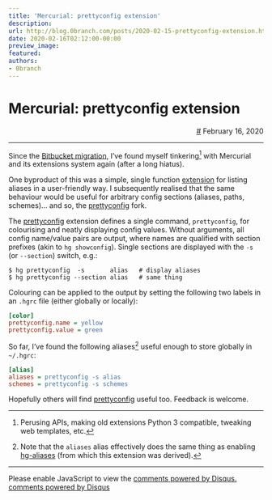 ```yaml
---
title: 'Mercurial: prettyconfig extension'
description:
url: http://blog.0branch.com/posts/2020-02-15-prettyconfig-extension.html
date: 2020-02-16T02:12:00-00:00
preview_image:
featured:
authors:
- 0branch
---
```


<div>
  <div class="span-22">
    <div class="span-12"><h1>Mercurial: prettyconfig extension</h1></div>
    <div style="text-align: right" class="span-10 last">
      <a href="https://blog.0branch.com/index.html">#</a> February 16, 2020
    </div>
  </div>
  <hr/>
  <div>
    <p>Since the <a href="https://blog.0branch.com/posts/2020-02-03-bitbucket-migration.html">Bitbucket migration</a>, I&rsquo;ve found myself tinkering<a href="https://blog.0branch.com/rss.xml#fn1" class="footnote-ref"><sup>1</sup></a> with Mercurial and its extensions system again (after a long hiatus).</p>
<p>One byproduct of this was a simple, single function <a href="http://hg.0branch.com/hg-aliases">extension</a> for listing aliases in a user-friendly way. I subsequently realised that the same behaviour would be useful for arbitrary config sections (aliases, paths, schemes)&hellip; and so, the <a href="http://hg.0branch.com/hg-prettyconfig">prettyconfig</a> fork.</p>
<p>The <a href="http://hg.0branch.com/hg-prettyconfig">prettyconfig</a> extension defines a single command, <code>prettyconfig</code>, for colourising and neatly displaying config values. Without arguments, all config name/value pairs are output, where names are qualified with section prefixes (akin to <code>hg showconfig</code>). Single sections are displayed with the <code>-s</code> (or <code>--section</code>) switch, e.g.:</p>
<pre><code>$ hg prettyconfig  -s       alias   # display aliases
$ hg prettyconfig --section alias   # same thing</code></pre>
<p>Colouring can be applied to the output by setting the following two labels in an <code>.hgrc</code> file (either globally or locally):</p>
<div class="sourceCode"><pre class="sourceCode ini"><code class="sourceCode ini"><a class="sourceLine" data-line-number="1"><span class="kw">[color]</span></a>
<a class="sourceLine" data-line-number="2"><span class="dt">prettyconfig.name </span><span class="ot">=</span><span class="st"> yellow</span></a>
<a class="sourceLine" data-line-number="3"><span class="dt">prettyconfig.value </span><span class="ot">=</span><span class="st"> green</span></a></code></pre></div>
<p>So far, I&rsquo;ve found the following aliases<a href="https://blog.0branch.com/rss.xml#fn2" class="footnote-ref"><sup>2</sup></a> useful enough to store globally in <code>~/.hgrc</code>:</p>
<div class="sourceCode"><pre class="sourceCode ini"><code class="sourceCode ini"><a class="sourceLine" data-line-number="1"><span class="kw">[alias]</span></a>
<a class="sourceLine" data-line-number="2"><span class="dt">aliases </span><span class="ot">=</span><span class="st"> prettyconfig -s alias</span></a>
<a class="sourceLine" data-line-number="3"><span class="dt">schemes </span><span class="ot">=</span><span class="st"> prettyconfig -s schemes</span></a></code></pre></div>
<p>Hopefully others will find <a href="http://hg.0branch.com/hg-prettyconfig">prettyconfig</a> useful too. Feedback is welcome.</p>
<section class="footnotes">
<hr/>
<ol>
<li><p>Perusing APIs, making old extensions Python 3 compatible, tweaking web templates, etc.<a href="https://blog.0branch.com/rss.xml#fnref1" class="footnote-back">&#8617;</a></p></li>
<li><p>Note that the <code>aliases</code> alias effectively does the same thing as enabling <a href="http://hg.0branch.com/hg-aliases">hg-aliases</a> (from which this extension was derived).<a href="https://blog.0branch.com/rss.xml#fnref2" class="footnote-back">&#8617;</a></p></li>
</ol>
</section>
  </div>
</div>

<hr/>

<div></div>

<noscript>Please enable JavaScript to view the <a href="http://disqus.com/?ref_noscript">comments powered by Disqus.</a></noscript>
<a href="http://disqus.com" class="dsq-brlink">comments powered by <span class="logo-disqus">Disqus</span></a>

